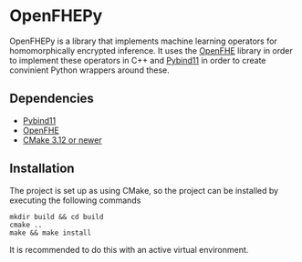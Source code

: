 # OpenFHEPy

OpenFHEPy is a library that implements machine learning operators for
homomorphically encrypted inference. It uses the [OpenFHE](https://github.com/openfheorg/openfhe-development) library in order to
implement these operators in C++ and [Pybind11](https://github.com/pybind/pybind11) in order to create convinient
Python wrappers around these.

## Dependencies

- [Pybind11](https://github.com/pybind/pybind11)
- [OpenFHE](https://github.com/openfheorg/openfhe-development)
- [CMake 3.12 or newer](https://cmake.org/)

## Installation

The project is set up as using CMake, so the project can be installed by executing the following commands

```
mkdir build && cd build
cmake ..
make && make install
```

It is recommended to do this with an active virtual environment.